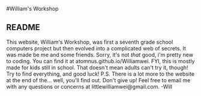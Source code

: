 #William's Workshop
<h2>README</h2>
<p>This website, William's Workshop, was first a seventh grade school computers project but then evolved into a complicated web of secrets. It was made be me and some friends. Sorry, it's not <i>that</i> good, i'm pretty new to coding. You can find it at atomnus.github.io/Williamwei. FYI, this is mostly made for kids still in school. That doesn't mean adults can't try it, though! Try to find everything, and good luck! P.S. There is a lot more to the website at the end of the... well, you'll find out. Don't give up! Feel free to email me with any questions or concerns at littlewilliamwei@gmail.com. -Will</p>
